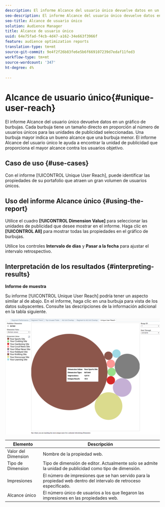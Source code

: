 ```yaml
---
description: El informe Alcance del usuario único devuelve datos en un gráfico de burbujas. Cada burbuja tiene un tamaño directo en proporción al número de usuarios únicos para las unidades de publicidad seleccionadas. Una burbuja mayor indica un bueno alcance que una burbuja menor. El informe Alcance del usuario único le ayuda a encontrar la unidad de publicidad que proporciona el mayor alcance contra los usuarios objetivo.
seo-description: El informe Alcance del usuario único devuelve datos en un gráfico de burbujas. Cada burbuja tiene un tamaño directo en proporción al número de usuarios únicos para las unidades de publicidad seleccionadas. Una burbuja mayor indica un bueno alcance que una burbuja menor. El informe Alcance del usuario único le ayuda a encontrar la unidad de publicidad que proporciona el mayor alcance contra los usuarios objetivo.
seo-title: Alcance de usuario único
solution: Audience Manager
title: Alcance de usuario único
uuid: 64e75fad-f4cb-4d47-a162-34e663f3966f
feature: audience optimization reports
translation-type: tm+mt
source-git-commit: 9e4f2f26b83fe6e5b6f669107239d7edaf11fed3
workflow-type: tm+mt
source-wordcount: '347'
ht-degree: 4%

---
```



# Alcance de usuario único{#unique-user-reach}

El informe Alcance del usuario único devuelve datos en un gráfico de burbujas. Cada burbuja tiene un tamaño directo en proporción al número de usuarios únicos para las unidades de publicidad seleccionadas. Una burbuja mayor indica un bueno alcance que una burbuja menor. El informe Alcance del usuario único le ayuda a encontrar la unidad de publicidad que proporciona el mayor alcance contra los usuarios objetivo.

## Caso de uso {#use-cases}

Con el informe [!UICONTROL Unique User Reach], puede identificar las propiedades de su portafolio que atraen un gran volumen de usuarios únicos.

## Uso del informe Alcance único {#using-the-report}

Utilice el cuadro **[!UICONTROL Dimension Value]** para seleccionar las unidades de publicidad que desee mostrar en el informe. Haga clic en **[!UICONTROL All]** para mostrar todas las propiedades en el gráfico de burbujas.

Utilice los controles **Intervalo de días** y **Pasar a la fecha** para ajustar el intervalo retrospectivo.

## Interpretación de los resultados {#interpreting-results}

**Informe de muestra**

Su informe [!UICONTROL Unique User Reach] podría tener un aspecto similar al de abajo. En el informe, haga clic en una burbuja para vista de los datos subyacentes. Consulte las descripciones de la información adicional en la tabla siguiente.

![](assets/publisher_unique_user_reach.png)

| Elemento | Descripción |
|--- |--- |
| Valor del Dimension | Nombre de la propiedad web. |
| Tipo de Dimension | Tipo de dimensión de editor. Actualmente solo se admite la unidad de publicidad como tipo de dimensión. |
| Impresiones | El número de impresiones que se han servido para la propiedad web dentro del intervalo de retroceso especificado. |
| Alcance único | El número único de usuarios a los que llegaron las impresiones en las propiedades web. |